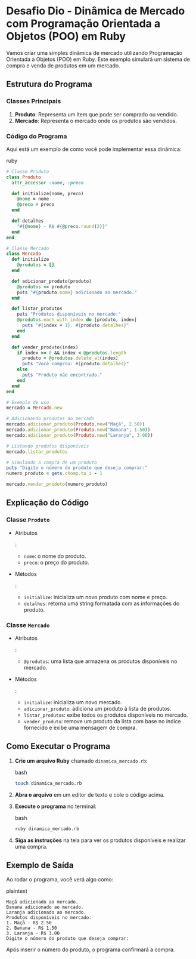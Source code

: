# Desafio Dio - Dinâmica de Mercado com Programação Orientada a Objetos (POO) em Ruby

Vamos criar uma simples dinâmica de mercado utilizando Programação Orientada a Objetos (POO) em Ruby. Este exemplo simulará um sistema de compra e venda de produtos em um mercado.

## Estrutura do Programa

### Classes Principais

1. **Produto**: Representa um item que pode ser comprado ou vendido.
2. **Mercado**: Representa o mercado onde os produtos são vendidos.

### Código do Programa

Aqui está um exemplo de como você pode implementar essa dinâmica:

ruby



```ruby
# Classe Produto
class Produto
  attr_accessor :nome, :preco

  def initialize(nome, preco)
    @nome = nome
    @preco = preco
  end

  def detalhes
    "#{@nome} - R$ #{@preco.round(2)}"
  end
end

# Classe Mercado
class Mercado
  def initialize
    @produtos = []
  end

  def adicionar_produto(produto)
    @produtos << produto
    puts "#{produto.nome} adicionado ao mercado."
  end

  def listar_produtos
    puts "Produtos disponíveis no mercado:"
    @produtos.each_with_index do |produto, index|
      puts "#{index + 1}. #{produto.detalhes}"
    end
  end

  def vender_produto(index)
    if index >= 0 && index < @produtos.length
      produto = @produtos.delete_at(index)
      puts "Você comprou: #{produto.detalhes}"
    else
      puts "Produto não encontrado."
    end
  end
end

# Exemplo de uso
mercado = Mercado.new

# Adicionando produtos ao mercado
mercado.adicionar_produto(Produto.new("Maçã", 2.50))
mercado.adicionar_produto(Produto.new("Banana", 1.50))
mercado.adicionar_produto(Produto.new("Laranja", 3.00))

# Listando produtos disponíveis
mercado.listar_produtos

# Simulando a compra de um produto
puts "Digite o número do produto que deseja comprar:"
numero_produto = gets.chomp.to_i - 1

mercado.vender_produto(numero_produto)
```

## Explicação do Código

### Classe `Produto`

- Atributos

  :

  - `nome`: o nome do produto.
  - `preco`: o preço do produto.

- Métodos

  :

  - `initialize`: inicializa um novo produto com nome e preço.
  - `detalhes`: retorna uma string formatada com as informações do produto.

### Classe `Mercado`

- Atributos

  :

  - `@produtos`: uma lista que armazena os produtos disponíveis no mercado.

- Métodos

  :

  - `initialize`: inicializa um novo mercado.
  - `adicionar_produto`: adiciona um produto à lista de produtos.
  - `listar_produtos`: exibe todos os produtos disponíveis no mercado.
  - `vender_produto`: remove um produto da lista com base no índice fornecido e exibe uma mensagem de compra.

## Como Executar o Programa

1. **Crie um arquivo Ruby** chamado `dinamica_mercado.rb`:

   bash

   

   ```bash
   touch dinamica_mercado.rb
   ```

2. **Abra o arquivo** em um editor de texto e cole o código acima.

3. **Execute o programa** no terminal:

   bash

   

   ```bash
   ruby dinamica_mercado.rb
   ```

4. **Siga as instruções** na tela para ver os produtos disponíveis e realizar uma compra.

## Exemplo de Saída

Ao rodar o programa, você verá algo como:

plaintext



```plaintext
Maçã adicionado ao mercado.
Banana adicionado ao mercado.
Laranja adicionado ao mercado.
Produtos disponíveis no mercado:
1. Maçã - R$ 2.50
2. Banana - R$ 1.50
3. Laranja - R$ 3.00
Digite o número do produto que deseja comprar:
```

Após inserir o número do produto, o programa confirmará a compra.
